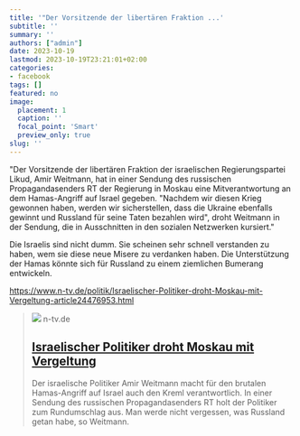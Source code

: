 ```yaml
---
title: '"Der Vorsitzende der libertären Fraktion ...'
subtitle: ''
summary: ''
authors: ["admin"]
date: 2023-10-19
lastmod: 2023-10-19T23:21:01+02:00
categories:
- facebook
tags: []
featured: no
image:
  placement: 1
  caption: ''
  focal_point: 'Smart'
  preview_only: true
slug: ''
---
```

"Der Vorsitzende der libertären Fraktion der israelischen Regierungspartei Likud, Amir Weitmann, hat in einer Sendung des russischen Propagandasenders RT der Regierung in Moskau eine Mitverantwortung an dem Hamas-Angriff auf Israel gegeben. "Nachdem wir diesen Krieg gewonnen haben, werden wir sicherstellen, dass die Ukraine ebenfalls gewinnt und Russland für seine Taten bezahlen wird", droht Weitmann in der Sendung, die in Ausschnitten in den sozialen Netzwerken kursiert."

Die Israelis sind nicht dumm. Sie scheinen sehr schnell verstanden zu haben, wem sie diese neue Misere zu verdanken haben. Die Unterstützung der Hamas könnte sich für Russland zu einem ziemlichen Bumerang entwickeln.  

https://www.n-tv.de/politik/Israelischer-Politiker-droht-Moskau-mit-Vergeltung-article24476953.html
> [![](https://bilder3.n-tv.de/img/incoming/crop24476954/644132934-cImg_16_9-w1200/F80gBtDXkAALlAq.jpg)](https://www.n-tv.de/politik/Israelischer-Politiker-droht-Moskau-mit-Vergeltung-article24476953.html)
> n-tv.de
> ## [Israelischer Politiker droht Moskau mit Vergeltung](https://www.n-tv.de/politik/Israelischer-Politiker-droht-Moskau-mit-Vergeltung-article24476953.html)
>
>Der israelische Politiker Amir Weitmann macht für den brutalen Hamas-Angriff auf Israel auch den Kreml verantwortlich. In einer Sendung des russischen Propagandasenders RT holt der Politiker zum Rundumschlag aus. Man werde nicht vergessen, was Russland getan habe, so Weitmann.  

